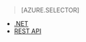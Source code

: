 > [AZURE.SELECTOR]
- [.NET](/documentation/articles/media-services-dotnet-how-to-use)
- [REST API](/documentation/articles/media-services-rest-how-to-use)

